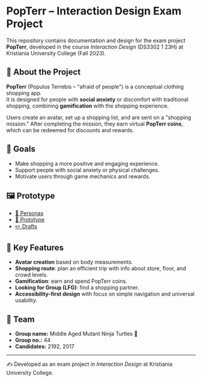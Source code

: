 # PopTerr – Interaction Design Exam Project

This repository contains documentation and design for the exam project **PopTerr**, developed in the course *Interaction Design* (DS3302 1 23H) at Kristiania University College (Fall 2023).

## 📖 About the Project
**PopTerr** (Populus Terrebis – "afraid of people") is a conceptual clothing shopping app.  
It is designed for people with **social anxiety** or discomfort with traditional shopping, combining **gamification** with the shopping experience.  

Users create an avatar, set up a shopping list, and are sent on a "shopping mission." After completing the mission, they earn virtual **PopTerr coins**, which can be redeemed for discounts and rewards.

## 🎯 Goals
- Make shopping a more positive and engaging experience.  
- Support people with social anxiety or physical challenges.  
- Motivate users through game mechanics and rewards.  

## 🖼️ Prototype
- [👤 Personas](https://www.figma.com/file/qfVKtHN9nAYEJaJp1TIEP7/Personas?type=design&node-id=0%3A1&mode=design)  
- [📱 Prototype](https://www.figma.com/file/lXqA8lxXASCBfPTJNmZ8H0/Populus-Terrebis?type=design&node-id=0%3A1&mode=design)  
- [✏️ Drafts](https://www.figma.com/file/bYDk9DTooV8u55fZC6woka/Utkast?type=design&node-id=0%3A1&mode=design)  

## 🧩 Key Features
- **Avatar creation** based on body measurements.  
- **Shopping route**: plan an efficient trip with info about store, floor, and crowd levels.  
- **Gamification**: earn and spend PopTerr coins.  
- **Looking for Group (LFG)**: find a shopping partner.  
- **Accessibility-first design** with focus on simple navigation and universal usability.  

## 👥 Team
- **Group name:** Middle Aged Mutant Ninja Turtles 🐢  
- **Group no.:** 44  
- **Candidates:** 2192, 2017  

---

✍️ Developed as an exam project in *Interaction Design* at Kristiania University College.
